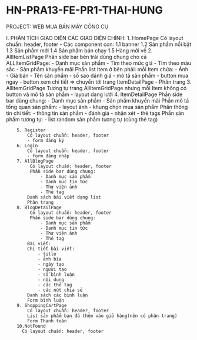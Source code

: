 # HN-PRA13-FE-PR1-THAI-HUNG
PROJECT: WEB MUA BÁN MÁY CÔNG CỤ

I. PHÂN TÍCH GIAO DIỆN 
    CÁC GIAO DIỆN CHÍNH: 
        1. HomePage 
            Có layout chuẩn: header, footer 
            - Các component con: 
                1.1 banner 
                1.2 Sản phẩm nổi bật 
                1.3 Sản phẩm mới 
                1.4 Sản phẩm bán chạy 
                1.5 Hàng mới về
        2. AllItemListPage 
            Phần side bar bên trái dùng chung cho cả ALLItemGridPage:
                - Danh mục sản phẩm
                - Tìm theo mức giá
                - Tìm theo màu sắc
                - Sản phẩm khuyến mãi 
            Phần list Item ở bên phải: 
                mỗi Item chứa: 
                - Ảnh 
                - Giá bán
                - Tên sản phẩm 
                - số sao đánh giá
                - mô tả sản phẩm 
                - button mua ngay 
                - button xem chi tiết => chuyển tới trang ItemDetailPage
            - Phân trang
        3. AllItemGridPage 
            Tương tự trang AllItemGridPage nhưng mỗi Item không có button và mô tả sản phẩm 
            - layout dạng lưới
        4. ItemDetailPage 
            Phần side bar dùng chung: 
            - Danh mục sản phẩm 
            - Sản phẩm khuyến mãi
            Phần mô tả tổng quan sản phẩm:
                - layout ảnh 
                - khung chọn mua sản phẩm 
            Phần thông tin chi tiết:
                - thông tin sản phẩm 
                - đánh giá - nhận xét 
                - thẻ tags
            Phần sản phẩm tương tự: 
                - list random sản phẩm tương tự (cùng thẻ tag)


        5. Register 
            Có layout chuẩn: header, footer 
            - form đăng ký
        6. Login 
            Có layout chuẩn: header, footer 
            - form đăng nhập
        7. AllBlogPage 
             Có layout chuẩn: header, footer 
             Phần side bar dùng chung: 
                 - Danh mục sản phẩm 
                 - Danh muc tin tức 
                 - Thư viện ảnh 
                 - Thẻ tag
            Danh sách bài viết dạng list 
            Phân trang 
        8. BlogDetailPage 
             Có layout chuẩn: header, footer 
             Phần side bar dùng chung: 
                 - Danh mục sản phẩm 
                 - Danh muc tin tức 
                 - Thư viện ảnh 
                 - Thẻ tag
            Bài viết: 
            Chi tiết bài viết:
                - title 
                - ảnh bìa  
                - ngày tạo
                - người tạo
                - số bình luận 
                - nội dung 
                - các thẻ tag
                - các nút chia sẻ
            Danh sách các bình luận 
            Form bình luận
        9. ShoppingCartPage 
            Có layout chuẩn: header, footer 
            List sản phẩm bạn đã thêm vào giỏ hàng(nên có phân trang)
            Form Thanh toán
        10.NotFound
          Có layout chuẩn: header, footer 

        
